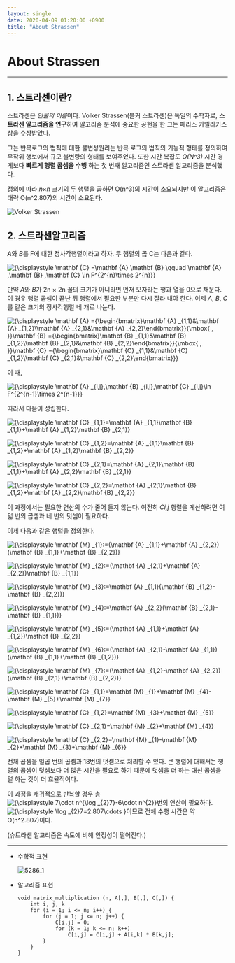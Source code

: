 ```yaml
---
layout: single
date: 2020-04-09 01:20:00 +0900
title: "About Strassen"
---
```


# About Strassen

---



## 1. 스트라센이란?

스트라센은 *인물의 이름*이다. Volker Strassen(볼커 스트라센)은 독일의 수학자로, **스트라센 알고리즘을 연구**하여 알고리즘 분석에 중요한 공헌을 한 그는 패리스 카넬라키스 상을 수상받았다.

그는 반복로그의 법칙에 대한 불변성원리는 반복 로그의 법칙의 기능적 형태를 정의하여 무작위 행보에서 규모 불변량의 형태를 보여주었다. 또한 시간 복잡도  *O(N^3)* 시간 경계보다 **빠르게 행렬 곱셈을 수행** 하는 첫 번째 알고리즘인 스트라센 알고리즘을 분석했다.

정의에 따라 *n*×*n* 크기의 두 행렬을 곱하면 O(n^3)의 시간이 소요되지만 이 알고리즘은 대략 O(n^2.807)의 시간이 소요된다.

![Volker Strassen](https://user-images.githubusercontent.com/62869982/78812858-07a78400-7a07-11ea-8f21-f6af55ffacc4.jpg)



## 2. 스트라센알고리즘

*A*와 *B*를 F에 대한 정사각행렬이라고 하자. 두 행렬의 곱 C는 다음과 같다.

![{\displaystyle \mathbf {C} =\mathbf {A} \mathbf {B} \qquad \mathbf {A} ,\mathbf {B} ,\mathbf {C} \in F^{2^{n}\times 2^{n}}}](https://wikimedia.org/api/rest_v1/media/math/render/svg/f4c680ec4a32379114e0326ba69b179881b69e8e)

만약 *A*와 *B*가 2n × 2n 꼴의 크기가 아니라면 먼저 모자라는 행과 열을 0으로 채운다. 이 경우 행렬 곱셈이 끝난 뒤 행렬에서 필요한 부분만 다시 잘라 내야 한다. 이제 *A*, *B*, *C*를 같은 크기의 정사각행렬 네 개로 나눈다.

![{\displaystyle \mathbf {A} ={\begin{bmatrix}\mathbf {A} _{1,1}&\mathbf {A} _{1,2}\\\mathbf {A} _{2,1}&\mathbf {A} _{2,2}\end{bmatrix}}{\mbox{ , }}\mathbf {B} ={\begin{bmatrix}\mathbf {B} _{1,1}&\mathbf {B} _{1,2}\\\mathbf {B} _{2,1}&\mathbf {B} _{2,2}\end{bmatrix}}{\mbox{ , }}\mathbf {C} ={\begin{bmatrix}\mathbf {C} _{1,1}&\mathbf {C} _{1,2}\\\mathbf {C} _{2,1}&\mathbf {C} _{2,2}\end{bmatrix}}}](https://wikimedia.org/api/rest_v1/media/math/render/svg/41c6337190684aff7b69f124226d6e62d79ebca5)

이 때,

![{\displaystyle \mathbf {A} _{i,j},\mathbf {B} _{i,j},\mathbf {C} _{i,j}\in F^{2^{n-1}\times 2^{n-1}}}](https://wikimedia.org/api/rest_v1/media/math/render/svg/e2948b2c6caf12770b217310b956b23abdc80380)

따라서 다음이 성립한다.

![{\displaystyle \mathbf {C} _{1,1}=\mathbf {A} _{1,1}\mathbf {B} _{1,1}+\mathbf {A} _{1,2}\mathbf {B} _{2,1}}](https://wikimedia.org/api/rest_v1/media/math/render/svg/8d91fa79d27697a5c6551698c1a83a3d5837c57b)

![{\displaystyle \mathbf {C} _{1,2}=\mathbf {A} _{1,1}\mathbf {B} _{1,2}+\mathbf {A} _{1,2}\mathbf {B} _{2,2}}](https://wikimedia.org/api/rest_v1/media/math/render/svg/a08bea24eec9422cda82e6e04af1d96fc6822038)

![{\displaystyle \mathbf {C} _{2,1}=\mathbf {A} _{2,1}\mathbf {B} _{1,1}+\mathbf {A} _{2,2}\mathbf {B} _{2,1}}](https://wikimedia.org/api/rest_v1/media/math/render/svg/7adffe97db091ce8ba231352b3721bbe261985ca)

![{\displaystyle \mathbf {C} _{2,2}=\mathbf {A} _{2,1}\mathbf {B} _{1,2}+\mathbf {A} _{2,2}\mathbf {B} _{2,2}}](https://wikimedia.org/api/rest_v1/media/math/render/svg/8b40ed74cf54465d8e54d09b8492e50689928313)

이 과정에서는 필요한 연산의 수가 줄어 들지 않는다. 여전히 *Ci,j* 행렬을 계산하려면 여덟 번의 곱셈과 네 번의 덧셈이 필요하다.

이제 다음과 같은 행렬을 정의한다.

![{\displaystyle \mathbf {M} _{1}:=(\mathbf {A} _{1,1}+\mathbf {A} _{2,2})(\mathbf {B} _{1,1}+\mathbf {B} _{2,2})}](https://wikimedia.org/api/rest_v1/media/math/render/svg/1e9e6268d824de7ad5010a32a1921452b264f7ee)

![{\displaystyle \mathbf {M} _{2}:=(\mathbf {A} _{2,1}+\mathbf {A} _{2,2})\mathbf {B} _{1,1}}](https://wikimedia.org/api/rest_v1/media/math/render/svg/0d40beeba8019e378fa0ed4b6e549c44a140a9ec)

![{\displaystyle \mathbf {M} _{3}:=\mathbf {A} _{1,1}(\mathbf {B} _{1,2}-\mathbf {B} _{2,2})}](https://wikimedia.org/api/rest_v1/media/math/render/svg/45e8e9679d33f2c66e24bd812e1e554f95bb1571)

![{\displaystyle \mathbf {M} _{4}:=\mathbf {A} _{2,2}(\mathbf {B} _{2,1}-\mathbf {B} _{1,1})}](https://wikimedia.org/api/rest_v1/media/math/render/svg/c12df2bb70f8f09f33f1ca4b8c2d577d5850a2ee)

![{\displaystyle \mathbf {M} _{5}:=(\mathbf {A} _{1,1}+\mathbf {A} _{1,2})\mathbf {B} _{2,2}}](https://wikimedia.org/api/rest_v1/media/math/render/svg/715adfa757b74b3ad6b4eea545c24762e4079161)

![{\displaystyle \mathbf {M} _{6}:=(\mathbf {A} _{2,1}-\mathbf {A} _{1,1})(\mathbf {B} _{1,1}+\mathbf {B} _{1,2})}](https://wikimedia.org/api/rest_v1/media/math/render/svg/30107b9c9c99494bf75f23e84b505e5921cee46e)

![{\displaystyle \mathbf {M} _{7}:=(\mathbf {A} _{1,2}-\mathbf {A} _{2,2})(\mathbf {B} _{2,1}+\mathbf {B} _{2,2})}](https://wikimedia.org/api/rest_v1/media/math/render/svg/9e93ef1c265be8be96209dde36230d56e139fc72)

![{\displaystyle \mathbf {C} _{1,1}=\mathbf {M} _{1}+\mathbf {M} _{4}-\mathbf {M} _{5}+\mathbf {M} _{7}}](https://wikimedia.org/api/rest_v1/media/math/render/svg/26875b8ca1815e2c322c798faeecabe1d7836798)

![{\displaystyle \mathbf {C} _{1,2}=\mathbf {M} _{3}+\mathbf {M} _{5}}](https://wikimedia.org/api/rest_v1/media/math/render/svg/e71779a8ecc64f3e1268485cf389a05cdd3e6bf8)

![{\displaystyle \mathbf {C} _{2,1}=\mathbf {M} _{2}+\mathbf {M} _{4}}](https://wikimedia.org/api/rest_v1/media/math/render/svg/5853fa11f016df7eee4eb2a7ceb6137d3b3296de)

![{\displaystyle \mathbf {C} _{2,2}=\mathbf {M} _{1}-\mathbf {M} _{2}+\mathbf {M} _{3}+\mathbf {M} _{6}}](https://wikimedia.org/api/rest_v1/media/math/render/svg/b7d7d4ee9e67e0c23f1a522787d4829072542dbb)

전체 곱셈을 일곱 번의 곱셈과 18번의 덧셈으로 처리할 수 있다. 큰 행렬에 대해서는 행렬의 곱셈이 덧셈보다 더 많은 시간을 필요로 하기 때문에 덧셈을 더 하는 대신 곱셈을 덜 하는 것이  더 효율적이다.

이 과정을 재귀적으로 반복할 경우 총![{\displaystyle 7\cdot n^{\log _{2}7}-6\cdot n^{2}}](https://wikimedia.org/api/rest_v1/media/math/render/svg/586e85e6ba93daf1db18e144da90a79af278e9a9)번의 연산이 필요하다. ![{\displaystyle \log _{2}7=2.807\cdots }](https://wikimedia.org/api/rest_v1/media/math/render/svg/ce05babfc0fc45343915cfe440346e34e8442bfe)이므로 전체 수행 시간은 약 O(n^2.807)이다.

(슈트라센 알고리즘은 속도에 비해 안정성이 떨어진다.)

---

* 수학적 표현

  ![5286_1](https://user-images.githubusercontent.com/62869982/78816443-b3070780-7a0c-11ea-8303-971d77dc08f6.jpg)

* 알고리즘 표현

  ```
  void matrix_multiplication (n, A[,], B[,], C[,]) {
      int i, j, k
      for (i = 1; i <= n; i++) {
          for (j = 1; j <= n; j++) {
              C[i,j] = 0;
              for (k = 1; k <= n; k++)
                  C[i,j] = C[i,j] + A[i,k] * B[k,j];
          }
      }
  }
  ```

